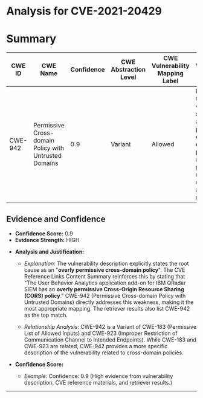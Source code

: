 # Analysis for CVE-2021-20429

# Summary
| CWE ID | CWE Name | Confidence | CWE Abstraction Level | CWE Vulnerability Mapping Label | CWE-Vulnerability Mapping Notes |
|---|---|---|---|---|---|
| CWE-942 | Permissive Cross-domain Policy with Untrusted Domains | 0.9 | Variant | Allowed | Primary CWE: The vulnerability stems from an **overly permissive cross-domain policy**, allowing potentially malicious domains to access resources. |

## Evidence and Confidence

*   **Confidence Score:** 0.9
*   **Evidence Strength:** HIGH

- **Analysis and Justification:**  
  - *Explanation:* The vulnerability description explicitly states the root cause as an "**overly permissive cross-domain policy**". The CVE Reference Links Content Summary reinforces this by stating that "The User Behavior Analytics application add-on for IBM QRadar SIEM has an **overly permissive Cross-Origin Resource Sharing (CORS) policy**." CWE-942 (Permissive Cross-domain Policy with Untrusted Domains) directly addresses this weakness, making it the most appropriate mapping. The retriever results also list CWE-942 as the top match.
  
  - *Relationship Analysis:* CWE-942 is a Variant of CWE-183 (Permissive List of Allowed Inputs) and CWE-923 (Improper Restriction of Communication Channel to Intended Endpoints). While CWE-183 and CWE-923 are related, CWE-942 provides a more specific description of the vulnerability related to cross-domain policies.

- **Confidence Score:**  
  - *Example:* Confidence: 0.9 (High evidence from vulnerability description, CVE reference materials, and retriever results.)

---